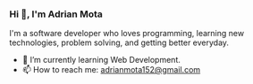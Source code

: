 ### Hi 👋, I'm Adrian Mota

I'm a software developer who loves programming, learning new technologies, problem solving, and getting better everyday.

- 🌱 I’m currently learning Web Development.
- 📫 How to reach me: adrianmota152@gmail.com
